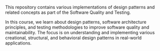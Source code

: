 This repository contains various implementations of design patterns and related concepts as part of the Software Quality and Testing. 

In this course, we learn about design patterns, software architecture principles, and testing methodologies to improve software quality and maintainability. The focus is on understanding and implementing various creational, structural, and behavioral design patterns in real-world applications.
